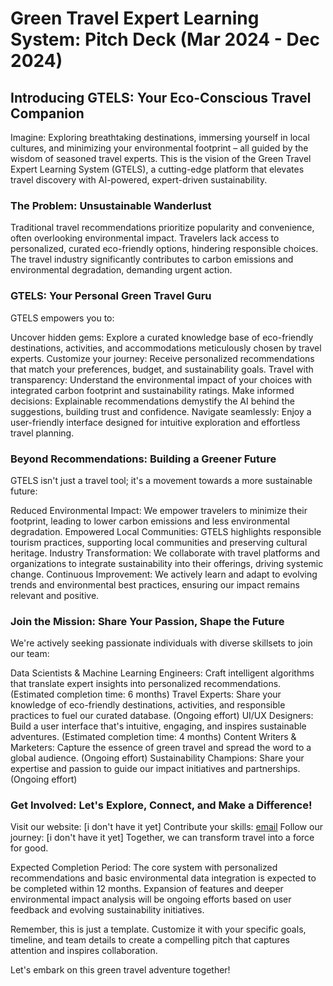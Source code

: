 # Green Travel Expert Learning System: Pitch Deck (Mar 2024 - Dec 2024)

## Introducing GTELS: Your Eco-Conscious Travel Companion

Imagine: Exploring breathtaking destinations, immersing yourself in local cultures, and minimizing your environmental footprint – all guided by the wisdom of seasoned travel experts. This is the vision of the Green Travel Expert Learning System (GTELS), a cutting-edge platform that elevates travel discovery with AI-powered, expert-driven sustainability.

### The Problem: Unsustainable Wanderlust

Traditional travel recommendations prioritize popularity and convenience, often overlooking environmental impact.
Travelers lack access to personalized, curated eco-friendly options, hindering responsible choices.
The travel industry significantly contributes to carbon emissions and environmental degradation, demanding urgent action.
### GTELS: Your Personal Green Travel Guru

GTELS empowers you to:

Uncover hidden gems: Explore a curated knowledge base of eco-friendly destinations, activities, and accommodations meticulously chosen by travel experts.
Customize your journey: Receive personalized recommendations that match your preferences, budget, and sustainability goals.
Travel with transparency: Understand the environmental impact of your choices with integrated carbon footprint and sustainability ratings.
Make informed decisions: Explainable recommendations demystify the AI behind the suggestions, building trust and confidence.
Navigate seamlessly: Enjoy a user-friendly interface designed for intuitive exploration and effortless travel planning.
### Beyond Recommendations: Building a Greener Future

GTELS isn't just a travel tool; it's a movement towards a more sustainable future:

Reduced Environmental Impact: We empower travelers to minimize their footprint, leading to lower carbon emissions and less environmental degradation.
Empowered Local Communities: GTELS highlights responsible tourism practices, supporting local communities and preserving cultural heritage.
Industry Transformation: We collaborate with travel platforms and organizations to integrate sustainability into their offerings, driving systemic change.
Continuous Improvement: We actively learn and adapt to evolving trends and environmental best practices, ensuring our impact remains relevant and positive.
### Join the Mission: Share Your Passion, Shape the Future

We're actively seeking passionate individuals with diverse skillsets to join our team:

Data Scientists & Machine Learning Engineers: Craft intelligent algorithms that translate expert insights into personalized recommendations. (Estimated completion time: 6 months)
Travel Experts: Share your knowledge of eco-friendly destinations, activities, and responsible practices to fuel our curated database. (Ongoing effort)
UI/UX Designers: Build a user interface that's intuitive, engaging, and inspires sustainable adventures. (Estimated completion time: 4 months)
Content Writers & Marketers: Capture the essence of green travel and spread the word to a global audience. (Ongoing effort)
Sustainability Champions: Share your expertise and passion to guide our impact initiatives and partnerships. (Ongoing effort)
### Get Involved: Let's Explore, Connect, and Make a Difference!

Visit our website: [i don't have it yet]
Contribute your skills: [email]('huangsunchuangyu@gmail.com')
Follow our journey: [i don't have it yet]
Together, we can transform travel into a force for good.

Expected Completion Period: The core system with personalized recommendations and basic environmental data integration is expected to be completed within 12 months. Expansion of features and deeper environmental impact analysis will be ongoing efforts based on user feedback and evolving sustainability initiatives.

Remember, this is just a template. Customize it with your specific goals, timeline, and team details to create a compelling pitch that captures attention and inspires collaboration.

Let's embark on this green travel adventure together!
